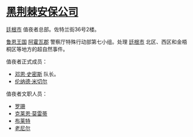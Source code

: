 # [黑荆棘安保公司](../特殊地点/黑荆棘安保公司.md)

[廷根市](../地区/廷根市.md) 值夜者总部。佐特兰街36号2楼。

[鲁恩王国](../国家/鲁恩王国.md) [阿霍瓦郡](../地区/阿霍瓦郡.md) 警察厅特殊行动部第七小组。处理 [廷根市](../地区/廷根市.md) 北区、西区和金梧桐区等地方的超自然事件。

值夜者正式成员：
+ [邓恩·史密斯](../人物/邓恩·史密斯.md) 队长。
+ [伦纳德·米切尔](../人物/伦纳德·米切尔.md)

值夜者文职人员：
+ [罗珊](../龙套/罗珊.md)
+ [克莱恩·莫雷蒂](../人物/克莱恩·莫雷蒂.md)
+ [布莱特](../龙套/布莱特.md)
+ [老尼尔](../人物/老尼尔.md)
